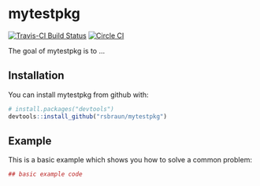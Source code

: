 
<!-- README.md is generated from README.Rmd. Please edit that file -->
mytestpkg
=========

[![Travis-CI Build Status](https://travis-ci.org/rsbraun/mytestpkg.svg?branch=master)](https://travis-ci.org/rsbraun/mytestpkg) [![Circle CI](https://circleci.com/gh/rsbraun/mytestpkg.svg?style=shield&circle-token=:circle-token)](https://circleci.com/gh/rsbraun/mytestpkg)

The goal of mytestpkg is to ...

Installation
------------

You can install mytestpkg from github with:

``` r
# install.packages("devtools")
devtools::install_github("rsbraun/mytestpkg")
```

Example
-------

This is a basic example which shows you how to solve a common problem:

``` r
## basic example code
```
